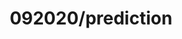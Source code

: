 ---  
schema: schema::092020/prediction,schema::092020/prediction  
title: 092020/prediction  
organization: Sample Department  
notes: Used in 2 lineage(s)  
resources:  
  - name: 092020/prediction 
    url: file:/Users/kensu/Customers/Kensu/LoanApproval/PROD/masterdata/prod/092020/prediction 
    format : Parquet  
license: None  
category:
  - Education  
maintainer: User  
maintainer_email: UserMail  
---
